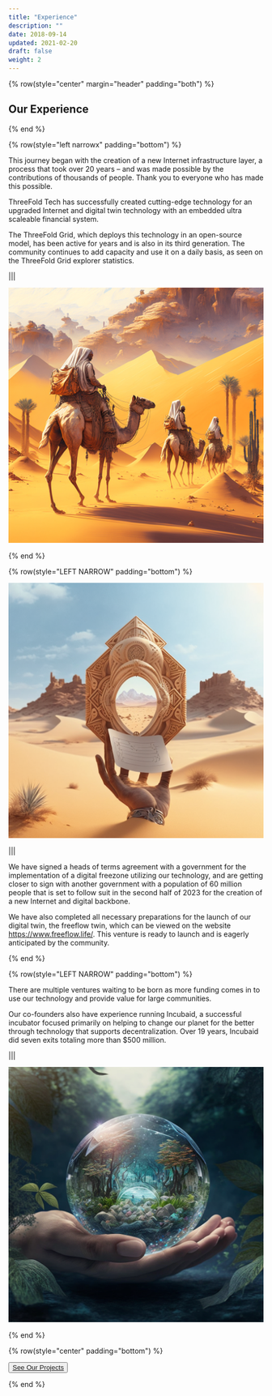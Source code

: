 ```yaml
---
title: "Experience"
description: ""
date: 2018-09-14
updated: 2021-02-20
draft: false
weight: 2
---
```



<div class="container mx-auto">

<!-- section 1 (co-found) -->

{% row(style="center" margin="header" padding="both") %}

## Our Experience

{% end %}

{% row(style="left narrowx" padding="bottom") %}

<p>
This journey began with the creation of a new Internet infrastructure layer, a process that took over 20 years – and was made possible by the contributions of thousands of people. Thank you to everyone who has made this possible.

ThreeFold Tech has successfully created cutting-edge technology for an upgraded Internet and digital twin technology with an embedded ultra scaleable financial system.

The ThreeFold Grid, which deploys this technology in an open-source model, has been active for years and is also in its third generation. The community continues to add capacity and use it on a daily basis, as seen on the ThreeFold Grid explorer statistics.
</p>

|||

![Image](img/1.png#medium#mx-auto)

{% end %}


{% row(style="LEFT NARROW" padding="bottom") %}

![Image](img/2.png#medium#mx-auto)

|||

<p>
We have signed a heads of terms agreement with a government for the implementation of a digital freezone utilizing our technology, and are getting closer to sign with another government with a population of 60 million people that is set to follow suit in the second half of 2023 for the creation of a new Internet and digital backbone.

We have also completed all necessary preparations for the launch of our digital twin, the freeflow twin, which can be viewed on the website https://www.freeflow.life/. This venture is ready to launch and is eagerly anticipated by the community.
</p>

{% end %}

{% row(style="LEFT NARROW" padding="bottom") %}

<p>
There are multiple ventures waiting to be born as more funding comes in to use our technology and provide value for large communities.

Our co-founders also have experience running Incubaid, a successful incubator focused primarily on helping to change our planet for the better through technology that supports decentralization. Over 19 years, Incubaid did seven exits totaling more than $500 million.
</p>

|||

![Image](img/c.png#medium#mx-auto)


{% end %}


{% row(style="center" padding="bottom") %}

<button>[See Our Projects](/projects/)</button>

{% end %}

</div>
